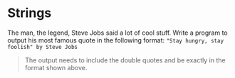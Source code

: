 # Strings

The man, the legend, Steve Jobs said a lot of cool stuff. Write a program to output his most famous quote in the following format: `"Stay hungry, stay foolish" by Steve Jobs`

>The output needs to include the double quotes and be exactly in the format shown above.
